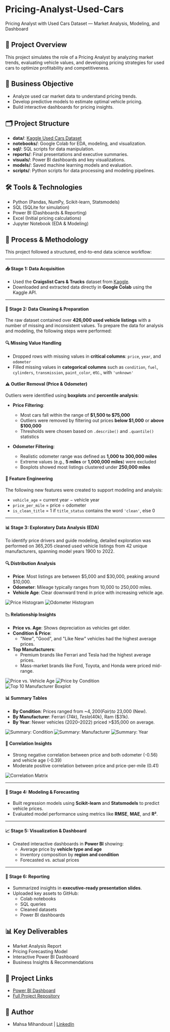 # Pricing-Analyst-Used-Cars
Pricing Analyst with Used Cars Dataset — Market Analysis, Modeling, and Dashboard


## 📝 Project Overview
This project simulates the role of a Pricing Analyst by analyzing market trends, evaluating vehicle values, and developing pricing strategies for used cars to optimize profitability and competitiveness.

## 🎯 Business Objective
- Analyze used car market data to understand pricing trends.
- Develop predictive models to estimate optimal vehicle pricing.
- Build interactive dashboards for pricing insights.

## 🗂️ Project Structure
- **data/**: [Kaggle Used Cars Dataset](https://www.kaggle.com/datasets/austinreese/craigslist-carstrucks-data/data)
- **notebooks/**: Google Colab for EDA, modeling, and visualization.
- **sql/**: SQL scripts for data manipulation.
- **reports/**: Final presentations and executive summaries.
- **visuals/**: Power BI dashboards and key visualizations.
- **models/**: Saved machine learning models and evaluation.
- **scripts/**: Python scripts for data processing and modeling pipelines.

## 🛠️ Tools & Technologies
- Python (Pandas, NumPy, Scikit-learn, Statsmodels)
- SQL (SQLite for simulation)
- Power BI (Dashboards & Reporting)
- Excel (Initial pricing calculations)
- Jupyter Notebook (EDA & Modeling)

## 🔄 Process & Methodology

This project followed a structured, end-to-end data science workflow:

---

#### 📥 Stage 1: Data Acquisition
- Used the **Craigslist Cars & Trucks** dataset from [Kaggle](https://www.kaggle.com/datasets/austinreese/craigslist-carstrucks-data).
- Downloaded and extracted data directly in **Google Colab** using the Kaggle API.

---

#### 🧹 Stage 2: Data Cleaning & Preparation

The raw dataset contained over **426,000 used vehicle listings** with a number of missing and inconsistent values. To prepare the data for analysis and modeling, the following steps were performed:

#### 🔍 Missing Value Handling
- Dropped rows with missing values in **critical columns**: `price`, `year`, and `odometer`
- Filled missing values in **categorical columns** such as `condition`, `fuel`, `cylinders`, `transmission`, `paint_color`, etc., with `'unknown'`

#### ⚠️ Outlier Removal (Price & Odometer)
Outliers were identified using **boxplots** and **percentile analysis**:

- **Price Filtering**:
  - Most cars fall within the range of **$1,500 to $75,000**
  - Outliers were removed by filtering out prices **below $1,000** or **above $100,000**
  - Thresholds were chosen based on `.describe()` and `.quantile()` statistics

- **Odometer Filtering**:
  - Realistic odometer range was defined as **1,000 to 300,000 miles**
  - Extreme values (e.g., **5 miles** or **1,000,000 miles**) were excluded
  - Boxplots showed most listings clustered under **250,000 miles**

#### 🧠 Feature Engineering
The following new features were created to support modeling and analysis:
- `vehicle_age` = current year − vehicle year
- `price_per_mile` = price ÷ odometer
- `is_clean_title` = 1 if `title_status` contains the word `'clean'`, else 0

---

#### 📊 Stage 3: Exploratory Data Analysis (EDA)


To identify price drivers and guide modeling, detailed exploration was performed on 365,205 cleaned used vehicle listings from 42 unique manufacturers, spanning model years 1900 to 2022.

#### 🔍 Distribution Analysis
- **Price**: Most listings are between $5,000 and $30,000, peaking around $10,000.
- **Odometer**: Mileage typically ranges from 10,000 to 250,000 miles.
- **Vehicle Age**: Clear downward trend in price with increasing vehicle age.

![Price Histogram](./visuals/price_histogram.JPG)
![Odometer Histogram](./visuals/odometer_histogram.JPG)

#### 📉 Relationship Insights
- **Price vs. Age**: Shows depreciation as vehicles get older.
- **Condition & Price**:
  - "New", "Good", and "Like New" vehicles had the highest average prices.
- **Top Manufacturers**:
  - Premium brands like Ferrari and Tesla had the highest average prices.
  - Mass-market brands like Ford, Toyota, and Honda were priced mid-range.

![Price vs. Vehicle Age](./visuals/Price_vs_Vehicle_Age.JPG)
![Price by Condition](./visuals/Average_Price_by_Condition.JPG)
![Top 10 Manufacturer Boxplot](./visuals/Average_Price_by_Top_10_Manufacturers.JPG)

#### 📊 Summary Tables
- **By Condition**: Prices ranged from ~$4,200 (Fair) to ~$23,000 (New).
- **By Manufacturer**: Ferrari ($74k), Tesla ($40k), Ram ($31k).
- **By Year**: Newer vehicles (2020–2022) priced >$35,000 on average.

![Summary: Condition](./visuals/Average_Price_by_Condition.JPG)
![Summary: Manufacturer](./visuals/Average_Price_by_Manufacturer.JPG)
![Summary: Year](./visuals/Average_Price_by_Vehicle_Year.JPG)

#### 🔗 Correlation Insights
- Strong negative correlation between price and both odometer (-0.56) and vehicle age (-0.39)
- Moderate positive correlation between price and price-per-mile (0.41)

![Correlation Matrix](./visuals/Correlation_Matrix.JPG)

---

#### 🤖 Stage 4: Modeling & Forecasting
- Built regression models using **Scikit-learn** and **Statsmodels** to predict vehicle prices.
- Evaluated model performance using metrics like **RMSE**, **MAE**, and **R²**.

---

#### 📈 Stage 5: Visualization & Dashboard
- Created interactive dashboards in **Power BI** showing:
  - Average price by **vehicle type and age**
  - Inventory composition by **region and condition**
  - Forecasted vs. actual prices

---

#### 📝 Stage 6: Reporting
- Summarized insights in **executive-ready presentation slides**.
- Uploaded key assets to GitHub:
  - Colab notebooks
  - SQL queries
  - Cleaned datasets
  - Power BI dashboards


## 📊 Key Deliverables
- Market Analysis Report
- Pricing Forecasting Model
- Interactive Power BI Dashboard
- Business Insights & Recommendations

## 📎 Project Links
- [Power BI Dashboard](#link)
- [Full Project Repository](#this-repo)

## 👤 Author
- Mahsa Mihandoust | [LinkedIn](https://www.linkedin.com/in/your-profile)


